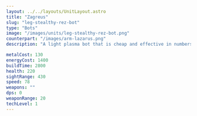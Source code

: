 ```yaml
---
layout: ../../layouts/UnitLayout.astro
title: "Zagreus"
slug: "leg-stealthy-rez-bot"
type: "Bots"
image: "/images/units/leg-stealthy-rez-bot.png"
counterpart: "/images/arm-lazarus.png"
description: "A light plasma bot that is cheap and effective in numbers when it comes to area control."

metalCost: 130
energyCost: 1400
buildTime: 2800
health: 220
sightRange: 430
speed: 78
weapons: ""
dps: 0
weaponRange: 20
techLevel: 1
---
```

